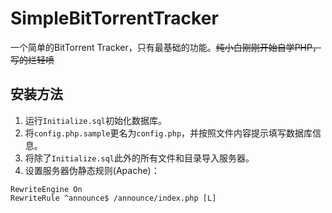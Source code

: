 # SimpleBitTorrentTracker
一个简单的BitTorrent Tracker，只有最基础的功能。~~纯小白刚刚开始自学PHP，写的烂轻喷~~

## 安装方法
1. 运行`Initialize.sql`初始化数据库。
2. 将`config.php.sample`更名为`config.php`，并按照文件内容提示填写数据库信息。
3. 将除了`Initialize.sql`此外的所有文件和目录导入服务器。
4. 设置服务器伪静态规则(Apache)：
```
RewriteEngine On
RewriteRule ^announce$ /announce/index.php [L]
```